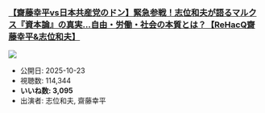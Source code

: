 ### [【齋藤幸平vs日本共産党のドン】緊急参戦！志位和夫が語るマルクス『資本論』の真実…自由・労働・社会の本質とは？【ReHacQ齋藤幸平&志位和夫】](https://www.youtube.com/watch?v=DEMH8VS6sns)
[![](https://img.youtube.com/vi/DEMH8VS6sns/sddefault.jpg)](https://www.youtube.com/watch?v=DEMH8VS6sns)
-   公開日: 2025-10-23
-   視聴数: 114,344
-   **いいね数: 3,095**
-   出演者: 志位和夫, 齋藤幸平
